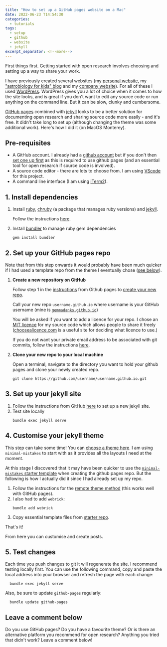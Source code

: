 ```yaml
---
title: "How to set up a GitHub pages website on a Mac"
date: 2022-06-23 T14:54:30
categories:
  - tutorials
tags:
  - setup
  - github
  - website
  - jekyll
excerpt_separator: <!--more-->
---
```


First things first. Getting started with open research involves choosing and setting up a way to share your work.

I have previously created several websites (my [personal website][gemma-danks], my ["astrobiology for kids" blog][pale-blue-marbles] and my [company website][octofox]). For all of these I used [WordPress][wordpress]. WordPress gives you a lot of choice when it comes to how the site looks, and is great if you don't want to edit any source code or run anything on the command line. But it can be slow, clunky and cumbersome.

[GitHub pages][github-pages] combined with [jekyll][jekyll] looks to be a better solution for documenting open research and sharing source code more easily - and it's free. It didn't take long to set up (although changing the theme was some additional work). Here's how I did it (on MacOS Monterey).

## Pre-requisites
- A GitHub account. I already had a [github account][github-gemmadanks] but if you don't then [set one up first][github] as this is required to use github pages (and an essential tool for open research if source code is involved).
- A source code editor - there are lots to choose from. I am using [VScode][vscode] for this project.
- A command line interface (I am using [iTerm2][iterm2]).

## 1. Install dependencies
1. Install [ruby][ruby], [chruby][chruby] (a package that manages ruby versions) and [jekyll][jekyll].
   
   Follow the instructions [here][chruby-instructions].

2. Install [bundler][bundler] to manage ruby gem dependencies
    ```
    gem install bundler
    ```

## 2. Set up your GitHub pages repo

Note that from this step onwards it would probably have been much quicker if I had used a template repo from the theme I eventually chose ([see below](#4-customise-jekyll-theme)).

1. **Create a new repository on GitHub**

   Follow step 1 in the [instructions][github-pages] from Github pages to [create your new repo][github-new]. 
   
   Call your new repo `username.github.io` where username is your GitHub username (mine is [`gemmadanks.github.io`][github-pages-gemmadanks]) 
   
   You will be asked if you want to add a licence for your repo. I chose an [MIT licence][mit-licence] for my source code which allows people to share it freely ([choosealicence.com][choose-a-licence] is a useful site for deciding what licence to use.)

   If you do not want your private email address to be associated with git commits, follow the instructions [here][github-private-email].
2. **Clone your new repo to your local machine** 
   
   Open a terminal, navigate to the directory you want to hold your github pages and clone your newly created repo.
   ```
   git clone https://github.com/username/username.github.io.git
   ```

## 3. Set up your jekyll site
1. Follow the instructions from GitHub [here][jekyll-site-instructions] to set up a new jekyll site.
1. Test site locally
   ```
   bundle exec jekyll serve
   ```

## 4. Customise your jekyll theme
This step can take some time! You can [choose a theme here][jekyll-theme]. I am using `minimal-mistakes` to start with as it provides all the layouts I need at the moment.

At this stage I discovered that it may have been quicker to use the [`minimal-mistakes` starter template][minimal-mistakes-starter-template] when creating the github pages repo. But the following is how I actually did it since I had already set up my repo.

1. Follow the instructions for the [remote theme method][minimal-mistakes-remote-theme] (this works well with GitHub pages).
1. I also had to add `webrick`:
   ```
   bundle add webrick
   ```
1. Copy essential template files from [starter repo][minimal-mistakes-starter-repo].

That's it! 

From here you can customise and create posts. 

## 5. Test changes
Each time you push changes to git it will regenerate the site. I recommend testing locally first. You can use the following command, copy and paste the local address into your browser and refresh the page with each change:
   ```
     bundle exec jekyll serve
   ```

Also, be sure to update `github-pages` regularly:
   ```
     bundle update github-pages
   ```

## Leave a comment below

Do you use GitHub pages? Do you have a favourite theme? Or is there an alternative platform you recommend for open research? Anything you tried that didn't work? Leave a comment below!

[bundler]: https://bundler.io/
[choose-a-licence]: https://choosealicense.com/
[chruby]: https://github.com/postmodern/chruby
[chruby-instructions]: https://jekyllrb.com/docs/installation/macos/
[gemma-danks]: https://www.gemmadanks.com
[github]: https://github.com/
[github-gemmadanks]: https://github.com/gemmadanks
[github-new]: https://github.com/new
[github-pages]: https://pages.github.com/
[github-pages-gemmadanks]: https://github.com/gemmadanks/gemmadanks.github.io
[github-private-email]: https://docs.github.com/en/account-and-profile/setting-up-and-managing-your-personal-account-on-github/managing-email-preferences/setting-your-commit-email-address
[iterm2]: https://iterm2.com/
[jekyll]: https://jekyllrb.com/
[jekyll-site-instructions]: https://docs.github.com/en/pages/setting-up-a-github-pages-site-with-jekyll/creating-a-github-pages-site-with-jekyll#creating-your-sites
[jekyll-theme]: http://jekyllrb.com/docs/themes/
[minimal-mistakes]: https://mmistakes.github.io/minimal-mistakes/docs/quick-start-guide/
[minimal-mistakes-remote-theme]: https://mmistakes.github.io/minimal-mistakes/docs/quick-start-guide/#remote-theme-method
[minimal-mistakes-starter-repo]: https://github.com/mmistakes/minimal-mistakes
[minimal-mistakes-starter-template]: https://github.com/mmistakes/mm-github-pages-starter/generate
[mit-licence]: https://github.com/gemmadanks/gemmadanks.github.io/blob/main/LICENSE
[octofox]: https://www.octofox.ai
[pale-blue-marbles]: https://www.palebluemarbles.com
[ruby]: https://www.ruby-lang.org/en/
[vscode]: https://code.visualstudio.com/
[wordpress]: https://wordpress.com/
